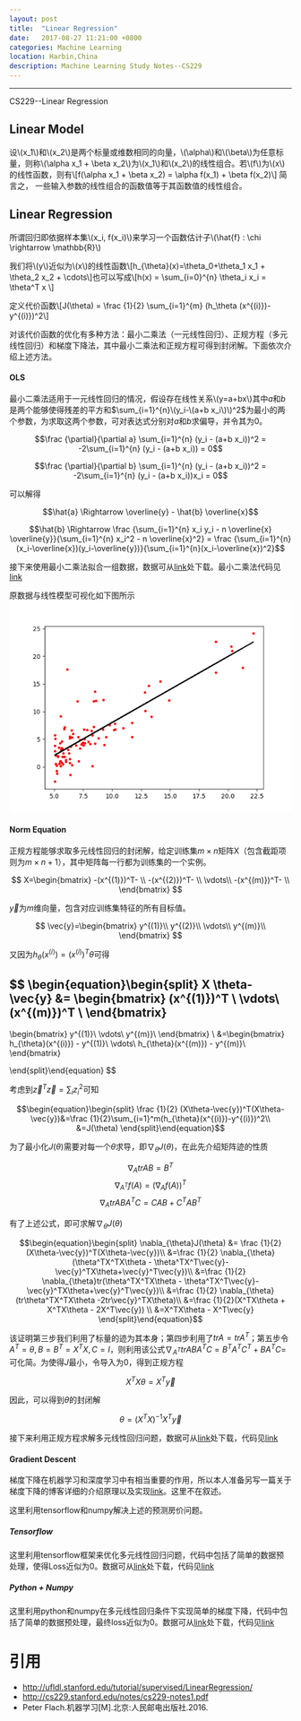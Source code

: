 ```yaml
---
layout: post
title:  "Linear Regression"
date:   2017-08-27 11:21:00 +0800
categories: Machine Learning
location: Harbin,China
description: Machine Learning Study Notes--CS229
---
```

---
CS229--Linear Regression

## Linear Model

设\\(x_1\\)和\\(x_2\\)是两个标量或维数相同的向量，\\(\\alpha\\)和\\(\\beta\\)为任意标量，则称\\(\\alpha x_1 + \\beta x_2\\)为\\(x_1\\)和\\(x_2\\)的线性组合。若\\(f\\)为\\(x\\)的线性函数，则有\\[f(\\alpha x_1 + \\beta x_2) = \\alpha f(x_1) + \\beta f(x_2)\\]
简言之， 一些输入参数的线性组合的函数值等于其函数值的线性组合。

## Linear Regression

所谓回归即依据样本集\\(x_i, f(x_i)\\)来学习一个函数估计子\\(\\hat{f} : \\chi \\rightarrow \\mathbb{R}\\)

我们将\\(y\\)近似为\\(x\\)的线性函数\\[h_{\\theta}(x)=\\theta_0+\\theta_1 x_1 + \\theta_2 x_2 + \\cdots\\]也可以写成\\[h(x) = \\sum_{i=0}^{n} \\theta_i x_i = \\theta^T x \\]

定义代价函数\\[J(\\theta) = \\frac {1}{2} \\sum_{i=1}^{m} (h_\\theta (x^{(i)})-y^{(i)})^2\\]

对该代价函数的优化有多种方法：最小二乘法（一元线性回归）、正规方程（多元线性回归）和梯度下降法，其中最小二乘法和正规方程可得到封闭解。下面依次介绍上述方法。

#### OLS

最小二乘法适用于一元线性回归的情况，假设存在线性关系\\(y=a+bx\\)其中$a$和$b$是两个能够使得残差的平方和$\sum_{i=1}^{n}\(y_i-\(a+b x_i\)\)^2$为最小的两个参数，为求取这两个参数，可对表达式分别对$a$和$b$求偏导，并令其为0。

$$\frac {\partial}{\partial a} \sum_{i=1}^{n} (y_i - (a+b x_i))^2 = -2\sum_{i=1}^{n} (y_i - (a+b x_i)) = 0$$

$$\frac {\partial}{\partial b} \sum_{i=1}^{n} (y_i - (a+b x_i))^2 = -2\sum_{i=1}^{n} (y_i - (a+b x_i))x_i = 0$$

可以解得

$$\hat{a} \Rightarrow \overline{y} - \hat{b} \overline{x}$$

$$\hat{b} \Rightarrow \frac {\sum_{i=1}^{n} x_i y_i - n \overline{x} \overline{y}}{\sum_{i=1}^{n} x_i^2 - n \overline{x}^2} = \frac {\sum_{i=1}^{n}(x_i-\overline{x})(y_i-\overline{y})}{\sum_{i=1}^{n}(x_i-\overline{x})^2}$$

接下来使用最小二乘法拟合一组数据，数据可从[<u>link</u>](https://github.com/jiweibo/MachineLearningStudy/tree/master/data)处下载。最小二乘法代码见[<u>link</u>](https://github.com/jiweibo/MachineLearningStudy/blob/master/Linear%20Regression/ols.py)

原数据与线性模型可视化如下图所示
![ols](/images/ols.png)


#### Norm Equation

正规方程能够求取多元线性回归的封闭解，给定训练集$m\times n$矩阵X（包含截距项则为$m \times n+1$），其中矩阵每一行都为训练集的一个实例。

$$
X=\begin{bmatrix}
-(x^{(1)})^T- \\
-(x^{(2)})^T- \\
\vdots\\
-(x^{(m)})^T- \\
\end{bmatrix}
$$

$\vec{y}$为$m$维向量，包含对应训练集特征的所有目标值。

$$
\vec{y}=\begin{bmatrix}
y^{(1)}\\
y^{(2)}\\
\vdots\\
y^{(m)}\\
\end{bmatrix}
$$

又因为$h_{\theta}(x^{(i)})=(x^{(i)})^T \theta$可得

$$
\begin{equation}\begin{split}
X \theta-\vec{y}  &= 
\begin{bmatrix}
(x^{(1)})^T \\
\vdots\\
(x^{(m)})^T \\
\end{bmatrix}
-
\begin{bmatrix}
y^{(1)}\\
\vdots\\
y^{(m)}\\
\end{bmatrix} 
\\
&=\begin{bmatrix}
h_{\theta}(x^{(i)}) - y^{(1)}\\
\vdots\\
h_{\theta}(x^{(m)}) - y^{(m)}\\
\end{bmatrix}

\end{split}\end{equation}
$$

考虑到$\vec{z}^T\vec{z}=\sum_iz_i^2$可知

$$\begin{equation}\begin{split}
\frac {1}{2} (X\theta-\vec{y})^T(X\theta-\vec{y})&=\frac {1}{2}\sum_{i=1}^m(h_{\theta}(x^{(i)})-y^{(i)})^2\\
&=J(\theta)
\end{split}\end{equation}$$

为了最小化$J(\theta)$需要对每一个$\theta$求导，即$\nabla_{\theta}J(\theta)$，在此先介绍矩阵迹的性质

$$\nabla_AtrAB = B^T$$
$$\nabla_{A^T}f(A)=(\nabla_Af(A))^T$$
$$\nabla_AtrABA^TC=CAB+C^TAB^T$$

有了上述公式，即可求解$\nabla_{\theta}J(\theta)$

$$\begin{equation}\begin{split}
\nabla_{\theta}J(\theta) &= \frac {1}{2} (X\theta-\vec{y})^T(X\theta-\vec{y})\\
&=\frac {1}{2} \nabla_{\theta}(\theta^TX^TX\theta - \theta^TX^T\vec{y}-\vec{y}^TX\theta+\vec{y}^T\vec{y})\\
&=\frac {1}{2} \nabla_{\theta}tr(\theta^TX^TX\theta - \theta^TX^T\vec{y}-\vec{y}^TX\theta+\vec{y}^T\vec{y})\\
&=\frac {1}{2} \nabla_{\theta}(tr\theta^TX^TX\theta -2tr\vec{y}^TX\theta)\\
&=\frac {1}{2}(X^TX\theta + X^TX\theta - 2X^T\vec{y}) \\
&=X^TX\theta - X^T\vec{y}
\end{split}\end{equation}$$

该证明第三步我们利用了标量的迹为其本身；第四步利用了$trA=trA^T$；第五步令$A^T=\theta, B=B^T=X^TX, C=I$，则利用该公式$\nabla_{A^T}trABA^TC=B^TA^TC^T+BA^TC=$可化简。为使得$J$最小，令导入为0，得到正规方程

$$X^TX\theta = X^T\vec{y}$$

因此，可以得到$\theta$的封闭解

$$\theta=(X^TX)^{-1}X^T\vec{y}$$

接下来利用正规方程求解多元线性回归问题，数据可从[<u>link</u>](https://github.com/jiweibo/MachineLearningStudy/blob/master/data/housing.data)处下载，代码见[<u>link</u>](https://github.com/jiweibo/MachineLearningStudy/blob/master/Linear%20Regression/normal_equation.py)


#### Gradient Descent
梯度下降在机器学习和深度学习中有相当重要的作用，所以本人准备另写一篇关于梯度下降的博客详细的介绍原理以及实现[<u>link</u>]()。这里不在叙述。

这里利用tensorflow和numpy解决上述的预测房价问题。

##### Tensorflow
这里利用tensorflow框架来优化多元线性回归问题，代码中包括了简单的数据预处理，使得Loss近似为0。数据可从[<u>link</u>](https://github.com/jiweibo/MachineLearningStudy/blob/master/data/housing.data)处下载，代码见[<u>link</u>](https://github.com/jiweibo/MachineLearningStudy/blob/master/Linear%20Regression/gradient_descent_tf.py)

##### Python + Numpy 
这里利用python和numpy在多元线性回归条件下实现简单的梯度下降，代码中包括了简单的数据预处理，最终loss近似为0。数据可从[<u>link</u>](https://github.com/jiweibo/MachineLearningStudy/blob/master/data/housing.data)处下载，代码见[<u>link</u>](https://github.com/jiweibo/MachineLearningStudy/blob/master/Linear%20Regression/gradient_descent.py)


# 引用

* http://ufldl.stanford.edu/tutorial/supervised/LinearRegression/
* http://cs229.stanford.edu/notes/cs229-notes1.pdf 
* Peter Flach.机器学习[M].北京:人民邮电出版社.2016.